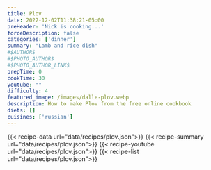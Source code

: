 ```yaml
---
title: Plov
date: 2022-12-02T11:38:21-05:00
preHeader: 'Nick is cooking...'
forceDescription: false
categories: ['dinner']
summary: "Lamb and rice dish"
#$AUTHOR$
#$PHOTO_AUTHOR$
#$PHOTO_AUTHOR_LINK$
prepTime: 0
cookTime: 30
youtube: ""
difficulty: 4
featured_image: /images/dalle-plov.webp
description: How to make Plov from the free online cookbook
diets: []
cuisines: ['russian']
---
```

{{< recipe-data url="data/recipes/plov.json">}}
{{< recipe-summary url="data/recipes/plov.json">}}
{{< recipe-youtube url="data/recipes/plov.json">}}
{{< recipe-list url="data/recipes/plov.json">}}

